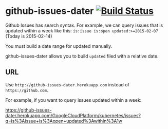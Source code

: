 # github-issues-dater [![Build Status](https://travis-ci.org/nabeken/github-issues-dater.png?branch=master)](https://travis-ci.org/nabeken/github-issues-dater)

Github Issues has search syntax.
For example, we can query issues that is updated within a week like this:
`is:issue is:open updated:>=2015-02-07` (Today is 2015-02-14)

You must build a date range for updated manually.

github-issues-dater allows you to build `updated` filed with a relative date.

## URL

Use `http://github-issues-dater.herokuapp.com` instead of `https://github.com`.

For example, if you want to query issues updated within a week:

https://github-issues-dater.herokuapp.com/GoogleCloudPlatform/kubernetes/issues?q=is%3Aissue+is%3Aopen+updated%3Awithin%3A1w

